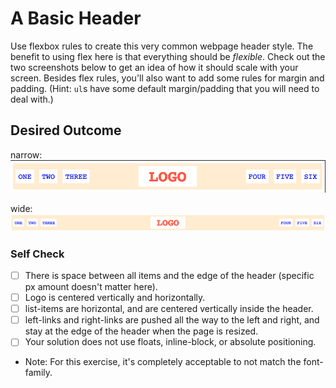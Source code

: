 # A Basic Header

Use flexbox rules to create this very common webpage header style. The benefit to using flex here is that everything should be _flexible_. Check out the two screenshots below to get an idea of how it should scale with your screen. Besides flex rules, you'll also want to add some rules for margin and padding. (Hint: `ul`s have some default margin/padding that you will need to deal with.)

## Desired Outcome

narrow:
![narrow](./desired-outcome-narrow.png)

wide:
![wide](./desired-outcome-wide.png)

### Self Check

- [ ] There is space between all items and the edge of the header (specific px amount doesn't matter here).
- [ ] Logo is centered vertically and horizontally.
- [ ] list-items are horizontal, and are centered vertically inside the header.
- [ ] left-links and right-links are pushed all the way to the left and right, and stay at the edge of the header when the page is resized.
- [ ] Your solution does not use floats, inline-block, or absolute positioning.

- Note: For this exercise, it's completely acceptable to not match the font-family.
